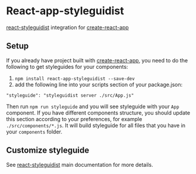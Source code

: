 # React-app-styleguidist

[react-styleguidist] integration for [create-react-app]

## Setup

If you already have project built with [create-react-app], you need to do the following to get styleguides for your components:

1. `npm install react-app-styleguidist --save-dev`
2. add the following line into your scripts section of your package.json:

```
"styleguide": "styleguidist server ./src/App.js"
```

Then run `npm run styleguide` and you will see styleguide with your `App` component. If you have different components structure, you should update this section according to your preferences, for example `./src/components/*.js`. It will build styleguide for all files that you have in your `components` folder.

## Customize styleguide

See [react-styleguidist] main documentation for more details.


[react-styleguidist]: https://github.com/sapegin/react-styleguidist
[create-react-app]:https://github.com/facebookincubator/create-react-app
